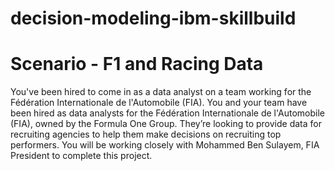 # decision-modeling-ibm-skillbuild

# Scenario - F1 and Racing Data 
You've been hired to come in as a data analyst on a team working for the Fédération Internationale de l'Automobile (FIA). You and your team have been hired as data analysts for the Fédération Internationale de l'Automobile (FIA), owned by the Formula One Group. They’re looking to provide data for recruiting agencies to help them make decisions on recruiting top performers. You will be working closely with Mohammed Ben Sulayem, FIA President to complete this project.

